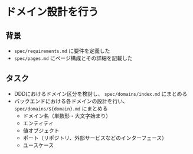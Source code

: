 # ドメイン設計を行う

## 背景

- `spec/requirements.md` に要件を定義した
- `spec/pages.md` にページ構成とその詳細を記載した

## タスク

- DDDにおけるドメイン区分を検討し、 `spec/domains/index.md` にまとめる
- バックエンドにおける各ドメインの設計を行い、 `spec/domains/${domain}.md` にまとめる
    - ドメイン名（単数形・大文字始まり）
    - エンティティ
    - 値オブジェクト
    - ポート（リポジトリ、外部サービスなどのインターフェース）
    - ユースケース
